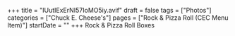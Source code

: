 +++
title = "IUutIExErNI57IoMO5iy.avif"
draft = false
tags = ["Photos"]
categories = ["Chuck E. Cheese's"]
pages = ["Rock & Pizza Roll (CEC Menu Item)"]
startDate = ""
+++
Rock & Pizza Roll Boxes
